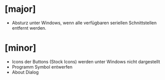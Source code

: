 # [major]
- Absturz unter Windows, wenn alle verfügbaren seriellen Schnittstellen entfernt
    werden.

# [minor]
- Icons der Buttons (Stock Icons) werden unter Windows nicht dargestellt
- Programm Symbol entwerfen
- About Dialog

